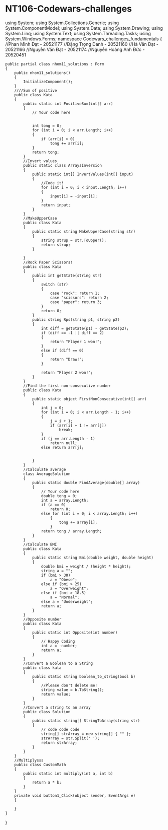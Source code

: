 # NT106-Codewars-challenges
using System;
using System.Collections.Generic;
using System.ComponentModel;
using System.Data;
using System.Drawing;
using System.Linq;
using System.Text;
using System.Threading.Tasks;
using System.Windows.Forms;
namespace Codewars_challenges_fundamentals
{
    //Phan Minh Đạt - 20521177
    //Đặng Trọng Danh - 20521160
    //Hà Văn Đạt - 20521166
    //Nguyễn Văn Đạt - 20521174
    //Nguyễn Hoàng Anh Đức - 20520451
    
    public partial class nhom11_solutions : Form
    {
        public nhom11_solutions()
        {
            InitializeComponent();
        }
        ////Sum of positive
        public class Kata
        {
            public static int PositiveSum(int[] arr)
            {
                // Your code here


                int tong = 0;
                for (int i = 0; i < arr.Length; i++)
                {
                    if (arr[i] > 0)
                        tong += arr[i];
                }
                return tong;
            }
            //Invert values
            public static class ArraysInversion
            {
                public static int[] InvertValues(int[] input)
                {
                    //Code it!
                    for (int i = 0; i < input.Length; i++)
                    {
                        input[i] = -input[i];
                    }
                    return input;
                }
            }
            //MakeUpperCase
            public class Kata
            {
                public static string MakeUpperCase(string str)
                {
                    string strup = str.ToUpper();
                    return strup;
                }

            }
            //Rock Paper Scissors!
            public class Kata
            {
                public int getState(string str)
                {
                    switch (str)
                    {
                        case "rock": return 1;
                        case "scissors": return 2;
                        case "paper": return 3;
                    }
                    return 0;
                }
                public string Rps(string p1, string p2)
                {
                    int diff = getState(p1) - getState(p2);
                    if (diff == -1 || diff == 2)
                    {
                        return "Player 1 won!";
                    }
                    else if (diff == 0)
                    {
                        return "Draw!";
                    }

                    return "Player 2 won!";
                }
            }
            //Find the first non-consecutive number
            public class Kata
            {
                public static object FirstNonConsecutive(int[] arr)
                {
                    int j = 0;
                    for (int i = 0; i < arr.Length - 1; i++)
                    {
                        j = i + 1;
                        if (arr[i] + 1 != arr[j])
                            break;
                    }
                    if (j == arr.Length - 1)
                        return null;
                    else return arr[j];


                }
            }
            //Calculate average
            class AverageSolution
            {
                public static double FindAverage(double[] array)
                {
                    // Your code here    
                    double tong = 0;
                    int a = array.Length;
                    if (a == 0)
                        return 0;
                    else for (int i = 0; i < array.Length; i++)
                        {
                            tong += array[i];
                        }
                    return tong / array.Length;
                }
            }
            //Calculate BMI
            public class Kata
            {
                public static string Bmi(double weight, double height)
                {
                    double bmi = weight / (height * height);
                    string a = "";
                    if (bmi > 30)
                        a = "Obese";
                    else if (bmi > 25)
                        a = "Overweight";
                    else if (bmi > 18.5)
                        a = "Normal";
                    else a = "Underweight";
                    return a;
                }
            }
            //Opposite number
            public class Kata
            {
                public static int Opposite(int number)
                {
                    // Happy Coding
                    int a = -number;
                    return a;
                }
            }
            //Convert a Boolean to a String
            public class kata
            {
                public static string boolean_to_string(bool b)
                {
                    //Please don't delete me!
                    string value = b.ToString();
                    return value;
                }
            }
            //Convert a string to an array
            public class Solution
            {
                public static string[] StringToArray(string str)
                {
                    // code code code      
                    string[] strArray = new string[] { "" };
                    strArray = str.Split(' ');
                    return strArray;
                }
            }
        }
        //Multiplysss
        public class CustomMath
        {
            public static int multiply(int a, int b)
            {
                return a * b;
            }
        }
        private void button1_Click(object sender, EventArgs e)
        {

        }
    }
}
